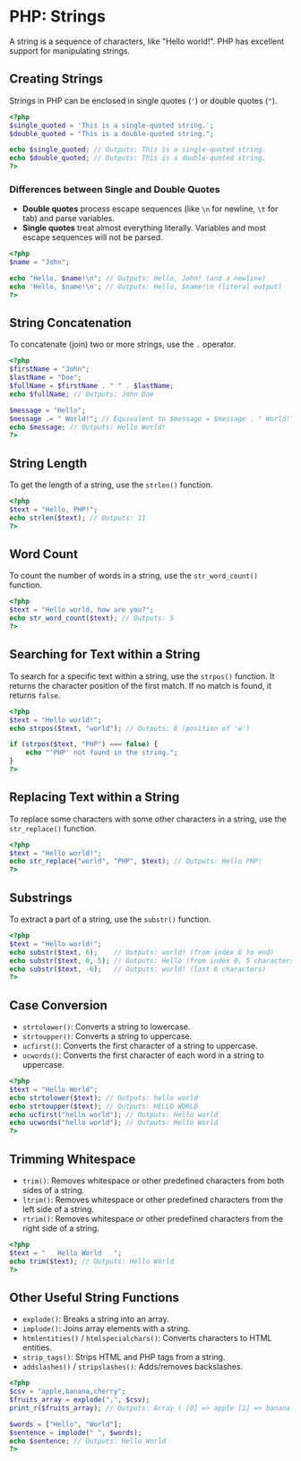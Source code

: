 # PHP: Strings

A string is a sequence of characters, like "Hello world!". PHP has excellent support for manipulating strings.

## Creating Strings

Strings in PHP can be enclosed in single quotes (`'`) or double quotes (`"`).

```php
<?php
$single_quoted = 'This is a single-quoted string.';
$double_quoted = "This is a double-quoted string.";

echo $single_quoted; // Outputs: This is a single-quoted string.
echo $double_quoted; // Outputs: This is a double-quoted string.
?>
```

### Differences between Single and Double Quotes

*   **Double quotes** process escape sequences (like `\n` for newline, `\t` for tab) and parse variables.
*   **Single quotes** treat almost everything literally. Variables and most escape sequences will not be parsed.

```php
<?php
$name = "John";

echo "Hello, $name!\n"; // Outputs: Hello, John! (and a newline)
echo 'Hello, $name!\n'; // Outputs: Hello, $name!\n (literal output)
?>
```

## String Concatenation

To concatenate (join) two or more strings, use the `.` operator.

```php
<?php
$firstName = "John";
$lastName = "Doe";
$fullName = $firstName . " " . $lastName;
echo $fullName; // Outputs: John Doe

$message = "Hello";
$message .= " World!"; // Equivalent to $message = $message . " World!";
echo $message; // Outputs: Hello World!
?>
```

## String Length

To get the length of a string, use the `strlen()` function.

```php
<?php
$text = "Hello, PHP!";
echo strlen($text); // Outputs: 11
?>
```

## Word Count

To count the number of words in a string, use the `str_word_count()` function.

```php
<?php
$text = "Hello world, how are you?";
echo str_word_count($text); // Outputs: 5
?>
```

## Searching for Text within a String

To search for a specific text within a string, use the `strpos()` function. It returns the character position of the first match. If no match is found, it returns `false`.

```php
<?php
$text = "Hello world!";
echo strpos($text, "world"); // Outputs: 6 (position of 'w')

if (strpos($text, "PHP") === false) {
    echo "'PHP' not found in the string.";
}
?>
```

## Replacing Text within a String

To replace some characters with some other characters in a string, use the `str_replace()` function.

```php
<?php
$text = "Hello world!";
echo str_replace("world", "PHP", $text); // Outputs: Hello PHP!
?>
```

## Substrings

To extract a part of a string, use the `substr()` function.

```php
<?php
$text = "Hello world!";
echo substr($text, 6);    // Outputs: world! (from index 6 to end)
echo substr($text, 0, 5); // Outputs: Hello (from index 0, 5 characters long)
echo substr($text, -6);   // Outputs: world! (last 6 characters)
?>
```

## Case Conversion

*   `strtolower()`: Converts a string to lowercase.
*   `strtoupper()`: Converts a string to uppercase.
*   `ucfirst()`: Converts the first character of a string to uppercase.
*   `ucwords()`: Converts the first character of each word in a string to uppercase.

```php
<?php
$text = "Hello World";
echo strtolower($text); // Outputs: hello world
echo strtoupper($text); // Outputs: HELLO WORLD
echo ucfirst("hello world"); // Outputs: Hello world
echo ucwords("hello world"); // Outputs: Hello World
?>
```

## Trimming Whitespace

*   `trim()`: Removes whitespace or other predefined characters from both sides of a string.
*   `ltrim()`: Removes whitespace or other predefined characters from the left side of a string.
*   `rtrim()`: Removes whitespace or other predefined characters from the right side of a string.

```php
<?php
$text = "   Hello World   ";
echo trim($text); // Outputs: Hello World
?>
```

## Other Useful String Functions

*   `explode()`: Breaks a string into an array.
*   `implode()`: Joins array elements with a string.
*   `htmlentities()` / `htmlspecialchars()`: Converts characters to HTML entities.
*   `strip_tags()`: Strips HTML and PHP tags from a string.
*   `addslashes()` / `stripslashes()`: Adds/removes backslashes.

```php
<?php
$csv = "apple,banana,cherry";
$fruits_array = explode(",", $csv);
print_r($fruits_array); // Outputs: Array ( [0] => apple [1] => banana [2] => cherry )

$words = ["Hello", "World"];
$sentence = implode(" ", $words);
echo $sentence; // Outputs: Hello World
?>
```

```
